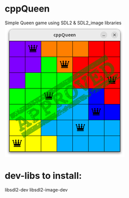 # cppQueen
Simple Queen game using SDL2 &amp; SDL2_image libraries
![preview](https://raw.githubusercontent.com/lithium333/cppQueen/refs/heads/main/preview.png)

# dev-libs to install:
libsdl2-dev libsdl2-image-dev
